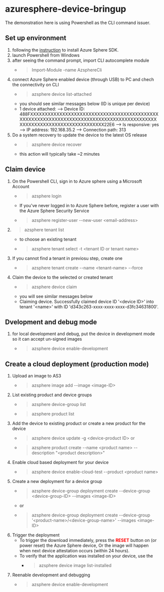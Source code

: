 # azuresphere-device-bringup
The demonstration here is using Powershell as the CLI command issuer.
## Set up environment
1. following the [instruction](https://docs.microsoft.com/en-us/azure-sphere/install/install-sdk?pivots=visual-studio) to install Azure Sphere SDK.
1. launch Powershell from Windows
1. after seeing the command prompt, import CLI autocomplete module
    - > Import-Module -name AzsphereCli
1. connect Azure Sphere enabled device (through USB) to PC and chech the connectivity on CLI
    - > azsphere device list-attached
    - you should see similar messages below (ID is unique per device)
    - 1 device attached:
--> Device ID: 488FXXXXXXXXXXXXXXXXXXXXXXXXXXXXXXXXXXXXXXXXXXXXXXXXXXXXXXXXXXXXXXXXXXXXXXXXXXXXXXXXXXXXXXXXXXXXXXXXXXXXXXXXXXXXXXXXXXXXXXXX22E6
  --> Is responsive: yes
  --> IP address: 192.168.35.2
  --> Connection path: 313
1. Do a system recovery to update the device to the latest OS release
    - > azsphere device recover
    - this action will typically take ~2 minutes

## Claim device
1. On the Powershell CLI, sign in to Azure sphere using a Microsoft Account
    - > azsphere login
    - If you've never logged in to Azure Sphere before, register a user with the Azure Sphere Security Service
    - > azsphere register-user --new-user \<email-address>
2. >  azsphere tenant list
    - to choose an existing tenant
    - > azsphere tenant select -t \<tenant ID or tenant name>
3. If you cannot find a tenant in previosu step, create one
    - > azsphere tenant create --name \<tenant-name> --force
4. Claim the device to the selected or created tenant
    - > azsphere device claim
    - you will see similar messages below
    - Claiming device.
Successfully claimed device ID '\<device ID>' into tenant '\<name>' with ID 'd343c263-xxxx-xxxx-xxxx-d3fc34631800'.

## Dvelopment and debug mode
1. for local development and debug, put the device in development mode so it can accept un-signed images
    - > azsphere device enable-development

## Create a cloud deployment (production mode)
1. Upload an image to AS3
    - > azsphere image add --image \<image-ID>
5. List existing product and device groups
    - > azsphere device-group list
    - > azsphere product list
3. Add the device to existing product or create a new product for the device
    - > azsphere device update -g \<device-product ID>
    or
    - > azsphere product create --name \<product name> --description "\<product description>"
4. Enable cloud based deployment for your device
    - > azsphere device enable-cloud-test --product \<product name>
6. Create a new deployment for a device group
    - > azsphere device-group deployment create --device-group \<device-group-ID> --images \<image-ID>
    - or
    - > azsphere device-group deployment create --device-group '\<product-name>/\<device-group-name>' --images \<image-ID>
7. Trigger the deployment
    - To trigger the download immediately, press the <span style="color:red">**RESET**</span> button on (or power reset) the Azure Sphere device, Or the image will happen when next device attestation occurs (within 24 hours).
    - To verify that the application was installed on your device, use the
        - > azsphere device image list-installed
8. Reenable development and debugging
    - > azsphere device enable-development

